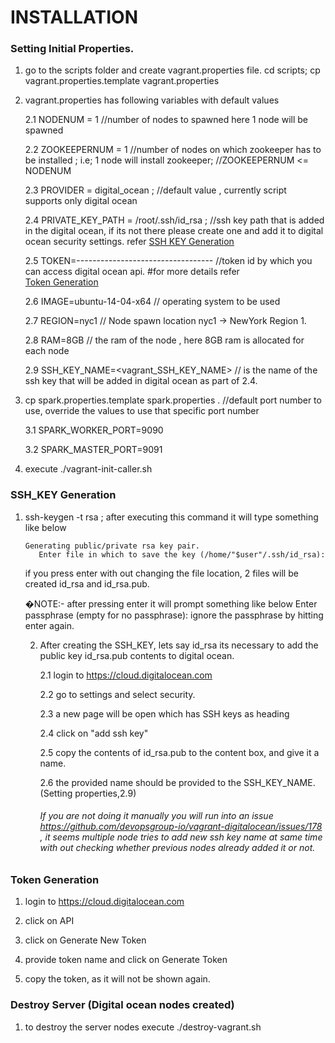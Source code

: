 # INSTALLATION
### Setting Initial Properties.

1. go to the scripts folder and create vagrant.properties file.  cd scripts; cp vagrant.properties.template vagrant.properties

2. vagrant.properties has following variables with default values

   2.1 NODENUM = 1 //number of nodes to spawned  here 1 node will be spawned
   
   2.2 ZOOKEEPERNUM = 1 //number of nodes on which zookeeper has to be installed ; i.e; 1 node will install zookeeper;
                        //ZOOKEEPERNUM <= NODENUM
   
   2.3 PROVIDER = digital_ocean ; //default value , currently script supports only digital ocean
   
   2.4 PRIVATE_KEY_PATH = /root/.ssh/id_rsa ; //ssh key path that is added in the digital ocean, if its not there please create one and add it to digital ocean security settings.  refer [SSH KEY Generation](.#ssh_key-generation)
   
   2.5 TOKEN=---------------------------------- //token id by which you can access digital ocean api. #for more details refer    
      [Token Generation](.#token-generation)
   
   2.6 IMAGE=ubuntu-14-04-x64  // operating system to be used
   
   2.7 REGION=nyc1 // Node spawn location nyc1 -> NewYork Region 1.
   
   2.8 RAM=8GB // the ram of the node , here 8GB ram is allocated for each node
   
   2.9 SSH_KEY_NAME=<vagrant_SSH_KEY_NAME> // is the name of the ssh key that will be added in digital ocean as part of 2.4.
   
 3. cp spark.properties.template spark.properties  . //default port number to use, override the values to use that specific port number
 
    3.1 SPARK_WORKER_PORT=9090 
    
    3.2 SPARK_MASTER_PORT=9091

 4. execute ./vagrant-init-caller.sh

### SSH_KEY Generation

1. ssh-keygen -t rsa ; after executing this command it will type something like below

       Generating public/private rsa key pair.
          Enter file in which to save the key (/home/"$user"/.ssh/id_rsa): 

   if you press enter with out changing the file location, 2 files will be created id_rsa and id_rsa.pub.
  
   �NOTE:- after pressing enter it will prompt something like below
   Enter passphrase (empty for no passphrase):
   ignore the passphrase by hitting enter again.
   
   2. After creating the SSH_KEY, lets say id_rsa its necessary to add the public key id_rsa.pub contents to digital ocean.
   
      2.1 login to  https://cloud.digitalocean.com
  
      2.2 go to settings and select security. 
   
      2.3 a new page will be open which has SSH keys as heading
   
      2.4 click on "add ssh key"
   
      2.5 copy the contents of id_rsa.pub to the content box, and give it a name.
   
      2.6 the provided name should be provided to the SSH_KEY_NAME. (Setting properties,2.9)
      
      ###### If you are not doing it manually you will run into an issue https://github.com/devopsgroup-io/vagrant-digitalocean/issues/178 , it seems multiple node tries to add new ssh key name at same time with out checking whether previous nodes already added it or not.


### Token Generation
  
  1. login to  https://cloud.digitalocean.com
  
  2. click on API
  
  3. click on Generate New Token 
  
  4. provide token name and click on Generate Token
  
  5. copy the token, as it will not be shown again. 
  
### Destroy Server (Digital ocean nodes created)
  
  1. to destroy the server nodes execute ./destroy-vagrant.sh

